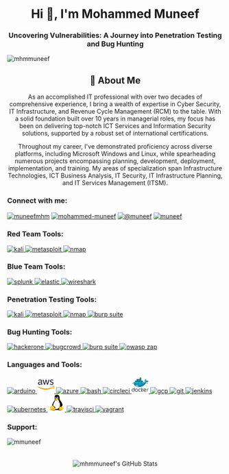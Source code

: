 <h1 align="center">Hi 👋, I'm Mohammed Muneef</h1>
<h3 align="center">Uncovering Vulnerabilities: A Journey into Penetration Testing and Bug Hunting</h3>

<p align="left"> <img src="https://komarev.com/ghpvc/?username=mhmmuneef&label=Profile%20views&color=0e75b6&style=flat" alt="mhmmuneef" /> </p>
<div align="center">
    <h2>🚀 About Me</h2>
    <p>As an accomplished IT professional with over two decades of comprehensive experience, I bring a 
wealth of expertise in Cyber Security, IT Infrastructure, and Revenue Cycle Management (RCM) to 
the table. With a solid foundation built over 10 years in managerial roles, my focus has been on 
delivering top-notch ICT Services and Information Security solutions, supported by a robust set of 
international certifications.</p>
    <p>Throughout my career, I've demonstrated proficiency across diverse platforms, including Microsoft 
Windows and Linux, while spearheading numerous projects encompassing planning, development, 
deployment, implementation, and training. My areas of specialization span Infrastructure 
Technologies, ICT Business Analysis, IT Security, IT Infrastructure Planning, and IT Services 
Management (ITSM).</p>
</div>
<h3 align="left">Connect with me:</h3>
<p align="left">
<a href="https://twitter.com/muneefmhm" target="blank"><img align="center" src="https://raw.githubusercontent.com/rahuldkjain/github-profile-readme-generator/master/src/images/icons/Social/twitter.svg" alt="muneefmhm" height="30" width="40" /></a>
<a href="https://linkedin.com/in/mohammed-muneef" target="blank"><img align="center" src="https://raw.githubusercontent.com/rahuldkjain/github-profile-readme-generator/master/src/images/icons/Social/linked-in-alt.svg" alt="mohammed-muneef" height="30" width="40" /></a>
<a href="https://www.youtube.com/c/@muneef" target="blank"><img align="center" src="https://raw.githubusercontent.com/rahuldkjain/github-profile-readme-generator/master/src/images/icons/Social/youtube.svg" alt="@muneef" height="30" width="40" /></a>
<a href="https://www.hackerrank.com/muneef" target="blank"><img align="center" src="https://raw.githubusercontent.com/rahuldkjain/github-profile-readme-generator/master/src/images/icons/Social/hackerrank.svg" alt="muneef" height="30" width="40" /></a>
</p>
<h3 align="left">Red Team Tools:</h3>
<p align="left"> 
    <a href="https://www.kali.org/" target="_blank" rel="noreferrer"> 
        <img src="https://www.vectorlogo.zone/logos/kali/kali-icon.svg" alt="kali" width="40" height="40"/> 
    </a> 
    <a href="https://www.metasploit.com/" target="_blank" rel="noreferrer"> 
        <img src="https://www.vectorlogo.zone/logos/metasploit/metasploit-icon.svg" alt="metasploit" width="40" height="40"/> 
    </a> 
    <a href="https://nmap.org/" target="_blank" rel="noreferrer"> 
        <img src="https://www.vectorlogo.zone/logos/nmap/nmap-icon.svg" alt="nmap" width="40" height="40"/> 
    </a> 
    <!-- Add more Red Team tools as needed -->
</p>

<h3 align="left">Blue Team Tools:</h3>
<p align="left"> 
    <a href="https://www.splunk.com/" target="_blank" rel="noreferrer"> 
        <img src="https://www.vectorlogo.zone/logos/splunk/splunk-icon.svg" alt="splunk" width="40" height="40"/> 
    </a> 
    <a href="https://www.elastic.co/" target="_blank" rel="noreferrer"> 
        <img src="https://www.vectorlogo.zone/logos/elastic/elastic-icon.svg" alt="elastic" width="40" height="40"/> 
    </a> 
    <a href="https://www.wireshark.org/" target="_blank" rel="noreferrer"> 
        <img src="https://www.vectorlogo.zone/logos/wireshark/wireshark-icon.svg" alt="wireshark" width="40" height="40"/> 
    </a> 
    <!-- Add more Blue Team tools as needed -->
</p>

<h3 align="left">Penetration Testing Tools:</h3>
<p align="left"> 
    <a href="https://www.kali.org/" target="_blank" rel="noreferrer"> 
        <img src="https://www.vectorlogo.zone/logos/kali/kali-icon.svg" alt="kali" width="40" height="40"/> 
    </a> 
    <a href="https://www.metasploit.com/" target="_blank" rel="noreferrer"> 
        <img src="https://www.vectorlogo.zone/logos/metasploit/metasploit-icon.svg" alt="metasploit" width="40" height="40"/> 
    </a> 
    <a href="https://nmap.org/" target="_blank" rel="noreferrer"> 
        <img src="https://www.vectorlogo.zone/logos/nmap/nmap-icon.svg" alt="nmap" width="40" height="40"/> 
    </a>
    <a href="https://portswigger.net/burp" target="_blank" rel="noreferrer"> 
        <img src="https://www.vectorlogo.zone/logos/portswigger/portswigger-icon.svg" alt="burp suite" width="40" height="40"/> 
    </a>
    <!-- Add more Penetration Testing tools as needed -->
</p>

<h3 align="left">Bug Hunting Tools:</h3>
<p align="left"> 
    <a href="https://www.hackerone.com/" target="_blank" rel="noreferrer"> 
        <img src="https://www.vectorlogo.zone/logos/hackerone/hackerone-icon.svg" alt="hackerone" width="40" height="40"/> 
    </a> 
    <a href="https://www.bugcrowd.com/" target="_blank" rel="noreferrer"> 
        <img src="https://www.vectorlogo.zone/logos/bugcrowd/bugcrowd-icon.svg" alt="bugcrowd" width="40" height="40"/> 
    </a> 
    <a href="https://portswigger.net/burp" target="_blank" rel="noreferrer"> 
        <img src="https://www.vectorlogo.zone/logos/portswigger/portswigger-icon.svg" alt="burp suite" width="40" height="40"/> 
    </a>
    <a href="https://www.zaproxy.org/" target="_blank" rel="noreferrer"> 
        <img src="https://www.vectorlogo.zone/logos/owasp_zap/owasp_zap-icon.svg" alt="owasp zap" width="40" height="40"/> 
    </a>
    <!-- Add more Bug Hunting tools as needed -->
</p>


<h3 align="left">Languages and Tools:</h3>
<p align="left"> <a href="https://www.arduino.cc/" target="_blank" rel="noreferrer"> <img src="https://cdn.worldvectorlogo.com/logos/arduino-1.svg" alt="arduino" width="40" height="40"/> </a> <a href="https://aws.amazon.com" target="_blank" rel="noreferrer"> <img src="https://raw.githubusercontent.com/devicons/devicon/master/icons/amazonwebservices/amazonwebservices-original-wordmark.svg" alt="aws" width="40" height="40"/> </a> <a href="https://azure.microsoft.com/en-in/" target="_blank" rel="noreferrer"> <img src="https://www.vectorlogo.zone/logos/microsoft_azure/microsoft_azure-icon.svg" alt="azure" width="40" height="40"/> </a> <a href="https://www.gnu.org/software/bash/" target="_blank" rel="noreferrer"> <img src="https://www.vectorlogo.zone/logos/gnu_bash/gnu_bash-icon.svg" alt="bash" width="40" height="40"/> </a> <a href="https://circleci.com" target="_blank" rel="noreferrer"> <img src="https://www.vectorlogo.zone/logos/circleci/circleci-icon.svg" alt="circleci" width="40" height="40"/> </a> <a href="https://www.docker.com/" target="_blank" rel="noreferrer"> <img src="https://raw.githubusercontent.com/devicons/devicon/master/icons/docker/docker-original-wordmark.svg" alt="docker" width="40" height="40"/> </a> <a href="https://cloud.google.com" target="_blank" rel="noreferrer"> <img src="https://www.vectorlogo.zone/logos/google_cloud/google_cloud-icon.svg" alt="gcp" width="40" height="40"/> </a> <a href="https://git-scm.com/" target="_blank" rel="noreferrer"> <img src="https://www.vectorlogo.zone/logos/git-scm/git-scm-icon.svg" alt="git" width="40" height="40"/> </a> <a href="https://www.jenkins.io" target="_blank" rel="noreferrer"> <img src="https://www.vectorlogo.zone/logos/jenkins/jenkins-icon.svg" alt="jenkins" width="40" height="40"/> </a> <a href="https://kubernetes.io" target="_blank" rel="noreferrer"> <img src="https://www.vectorlogo.zone/logos/kubernetes/kubernetes-icon.svg" alt="kubernetes" width="40" height="40"/> </a> <a href="https://www.linux.org/" target="_blank" rel="noreferrer"> <img src="https://raw.githubusercontent.com/devicons/devicon/master/icons/linux/linux-original.svg" alt="linux" width="40" height="40"/> </a> <a href="https://travis-ci.org" target="_blank" rel="noreferrer"> <img src="https://www.vectorlogo.zone/logos/travis-ci/travis-ci-icon.svg" alt="travisci" width="40" height="40"/> </a> <a href="https://www.vagrantup.com/" target="_blank" rel="noreferrer"> <img src="https://www.vectorlogo.zone/logos/vagrantup/vagrantup-icon.svg" alt="vagrant" width="40" height="40"/> </a> </p>

<h3 align="left">Support:</h3>
<p><a href="https://www.buymeacoffee.com/mmuneef"> <img align="left" src="https://cdn.buymeacoffee.com/buttons/v2/default-yellow.png" height="50" width="210" alt="mmuneef" /></a></p><br><br>
</br>
<div align="center">
    <img src="https://github-profile-summary-cards.vercel.app/api/cards/profile-details?username=mhmmuneef&theme=github_dark" alt="mhmmuneef's GitHub Stats"/>
</div>
